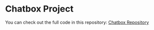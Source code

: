 # Chatbox Project

You can check out the full code in this repository: [Chatbox Repository](https://github.com/P-jayanth-reddy/Chatbox)




